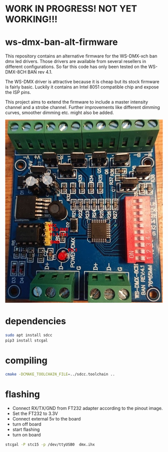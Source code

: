 # WORK IN PROGRESS! NOT YET WORKING!!!


# ws-dmx-ban-alt-firmware
This repository contains an alternative firmware for the WS-DMX-xch ban dmx led drivers.
Those drivers are available from several resellers in different configurations.
So far this code has only been tested on the WS-DMX-8CH BAN rev 4.1.

The WS-DMX driver is attractive because it is cheap but its stock firmware is fairly basic. Luckily it contains an Intel 8051 compatible chip and expose the ISP pins.

This project aims to extend the firmware to include a master intensity channel and a strobe channel.
Further improvements like different dimming curves, smoother dimming etc. might also be added.



![Alt text](programmer_pintout.jpg?raw=true "WS-DMX-8ch BAN pinout")

# dependencies
```bash
sudo apt install sdcc
pip3 install stcgal
```
# compiling
```bash
cmake -DCMAKE_TOOLCHAIN_FILE=../sdcc.toolchain ..
```

# flashing

- Connect RX/TX/GND from FT232 adapter according to the pinout image.
- Set the FT232 to 3.3V
- Connect external 5v to the board
- turn off board
- start flashing
- turn on board

```bash
stcgal -P stc15 -p /dev/ttyUSB0  dmx.ihx
```




